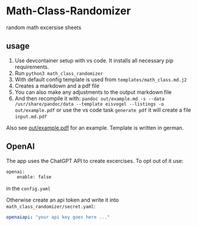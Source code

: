 # Math-Class-Randomizer

random math excersise sheets

## usage

1. Use devcontainer setup with vs code. It installs all necessary pip requirements.
2. Run `python3 math_class_randomizer`
3. With default config template is used from `templates/math_class.md.j2`
4. Creates a markdown and a pdf file
5. You can also make any adjustments to the output markdown file
6. And then recompile it with:
    `pandoc out/example.md -s --data /usr/share/pandoc/data --template eisvogel --listings -o out/example.pdf`
    or use the vs code task `generate pdf` it will create a file `input.md.pdf`

Also see [out/example.pdf](out/example.pdf) for an example.
Template is written in german.

## OpenAI

The app uses the ChatGPT API to create excercises.
To opt out of it use:

```python
openai:
    enable: false
```

in the `config.yaml`

Otherwise create an api token and write it into `math_class_randomizer/secret.yaml`:

```yaml
openaiapi: "your api key goes here ..."
```
